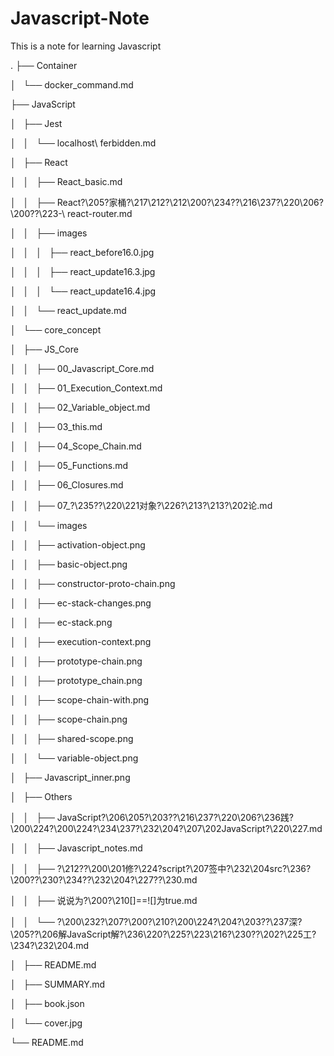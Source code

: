 # Javascript-Note
This is a note for learning Javascript

.
├── Container

│   └── docker_command.md

├── JavaScript

│   ├── Jest

│   │   └── localhost\ ferbidden.md

│   ├── React

│   │   ├── React_basic.md

│   │   ├── React?\205?家桶?\217\212?\212\200?\234??\216\237?\220\206?\200??\223-\ react-router.md

│   │   ├── images

│   │   │   ├── react_before16.0.jpg

│   │   │   ├── react_update16.3.jpg

│   │   │   └── react_update16.4.jpg

│   │   └── react_update.md

│   └── core_concept

│       ├── JS_Core

│       │   ├── 00_Javascript_Core.md

│       │   ├── 01_Execution_Context.md

│       │   ├── 02_Variable_object.md

│       │   ├── 03_this.md

│       │   ├── 04_Scope_Chain.md

│       │   ├── 05_Functions.md

│       │   ├── 06_Closures.md

│       │   ├── 07_?\235??\220\221对象?\226?\213?\213?\202论.md

│       │   └── images

│       │       ├── activation-object.png

│       │       ├── basic-object.png

│       │       ├── constructor-proto-chain.png

│       │       ├── ec-stack-changes.png

│       │       ├── ec-stack.png

│       │       ├── execution-context.png

│       │       ├── prototype-chain.png

│       │       ├── prototype_chain.png

│       │       ├── scope-chain-with.png

│       │       ├── scope-chain.png

│       │       ├── shared-scope.png

│       │       └── variable-object.png

│       ├── Javascript_inner.png

│       ├── Others

│       │   ├── JavaScript?\206\205?\203??\216\237?\220\206?\236践?\200\224?\200\224?\234\237?\232\204?\207\202JavaScript?\220\227.md

│       │   ├── Javascript_notes.md

│       │   ├── ?\212??\200\201修?\224?script?\207签中?\232\204src?\236?\200??\230?\234??\232\204?\227??\230.md

│       │   ├── 说说为?\200?\210[]==![]为true.md

│       │   └── ?\200\232?\207?\200?\210?\200\224?\204?\203??\237深?\205??\206解JavaScript解?\236\220?\225?\223\216?\230??\202?\225工?\234?\232\204.md

│       ├── README.md

│       ├── SUMMARY.md

│       ├── book.json

│       └── cover.jpg

└── README.md
